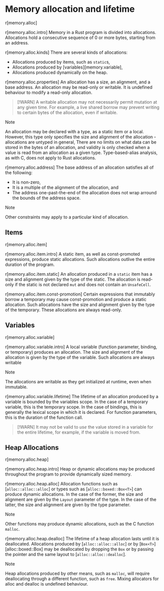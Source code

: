 # Memory allocation and lifetime

r[memory.alloc]

r[memory.alloc.intro]
Memory in a Rust program is divided into allocations. Allocations hold a consecutive sequence of 0 or more bytes, starting from an address.

r[memory.alloc.kinds]
There are several kinds of allocations:
* Allocations produced by items, such as `static`s,
* Allocations produced by [variables][memory.variable],
* Allocations produced dynamically on the heap.

r[memory.alloc.properties]
An allocation has a size, an alignment, and a base address. An allocation may be read-only or writable. It is undefined behaviour to modify a read-only allocation.

> [!WARN]
> A writable allocation may not necessarily permit mutation at any given time. 
> For example, a live shared borrow may prevent writing to certain bytes of the allocation, even if writable.

> [!NOTE]
> An allocation may be declared with a type, as a static item or a local.
> However, this type only specifies the size and alignment of the allocation - allocations are untyped in general,
> There are no limits on what data can be stored in the bytes of an allocation, and validity is only checked when a value is read from an allocation as a given type.
> Type-based-alias analysis, as with C, does not apply to Rust allocations. 

r[memory.alloc.address]
The base address of an allocation satisfies all of the following:
* It is non-zero,
* It is a multiple of the alignment of the allocation, and
* The address one-past-the-end of the allocation does not wrap arround the bounds of the address space.

> [!NOTE]
> Other constraints may apply to a particular kind of allocation.

## Items

r[memory.alloc.item]

r[memory.alloc.item.intro]
A static item, as well as const-promoted expressions, produce static allocations. Such allocations outlive the entire duration of the program.

r[memory.alloc.item.static]
An allocation produced in a `static` item has a size and alignment given by the type of the static. The allocation is read-only if the static is not declared `mut` and does not contain an `UnsafeCell`.

r[memory.alloc.item.const-promotion]
Certain expressions that immutably borrow a temporary may cause const-promotion and produce a static allocation. Such allocations have the size and alignment given by the type of the temporary. These allocations are always read-only.

## Variables

r[memory.alloc.variable]

r[memory.alloc.variable.intro]
A local variable (function parameter, binding, or temporary) produces an allocation. The size and alignment of the allocation is given by the type of the variable. Such allocations are always writable

> [!NOTE]
> The allocations are writable as they get initialized at runtime, even when immutable. 


r[memory.alloc.variable.lifetime]
The lifetime of an allocation produced by a variable is bounded by the variables scope. In the case of a temporary variable, this is the temporary scope. In the case of bindings, this is generally the lexical scope in which it is declared. For function parameters, this is the duration of the function call. 

> [!WARN]
> It may not be valid to *use* the value stored in a variable for the entire lifetime, for example, if the variable is moved from.

## Heap Allocations

r[memory.alloc.heap]

r[memory.alloc.heap.intro]
Heap or dynamic allocations may be produced throughout the program to provide dynamically sized memory.

r[memory.alloc.heap.alloc]
Allocation functions such as [`alloc::alloc::alloc`] or types such as [`alloc::boxed::Box<T>`] can produce dynamic allocations. In the case of the former, the size and alignment are given by the `Layout` parameter of the type. In the case of the latter, the size and alignment are given by the type parameter. 

> [!NOTE]
> Other functions may produce dynamic allocations, such as the C function `malloc`.

r[memory.alloc.heap.dealloc]
The lifetime of a heap allocation lasts until it is deallocated. Allocations produced by [`alloc::alloc::alloc`] or by [`Box<T>`][alloc::boxed::Box] may be deallocated by dropping the `Box` or by passing the pointer and the same layout to [`alloc::alloc::dealloc`]. 

> [!NOTE]
> Heap allocations produced by other means, such as `malloc`, will require deallocating through a different function, such as `free`. Mixing allocators for alloc and dealloc is undefined behaviour.
